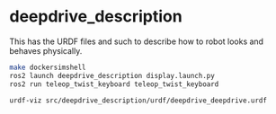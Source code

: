 # deepdrive_description

This has the URDF files and such to describe how to robot looks and behaves physically.

```sh
make dockersimshell
ros2 launch deepdrive_description display.launch.py
ros2 run teleop_twist_keyboard teleop_twist_keyboard
```

```sh
urdf-viz src/deepdrive_description/urdf/deepdrive_deepdrive.urdf
```